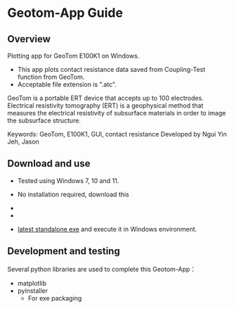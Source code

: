 # Geotom-App Guide

## Overview
Plotting app for GeoTom E100K1 on Windows.
- This app plots contact resistance data saved from Coupling-Test function from GeoTom.
- Acceptable file extension is ".atc".

GeoTom is a portable ERT device that accepts up to 100 electrodes.
Electrical resistivity tomography (ERT) is a geophysical method that measures the electrical resistivity of subsurface materials in order to image the subsurface structure. 

Keywords: GeoTom, E100K1, GUI, contact resistance
Developed by Ngui Yin Jeh, Jason

## Download and use
- Tested using Windows 7, 10 and 11.
- No installation required, download this <a href="./v1.0.0/geotom_app.exe" download="geotom_app"></a>
- 
- 

- [latest standalone exe](https://github.com/flyercarol/Geotom/blob/main/v1.0.0/geotom_app.exe "download") and execute it in Windows environment.

## Development and testing
Several python libraries are used to complete this Geotom-App：
- matplotlib
- pyinstaller
	- For exe packaging